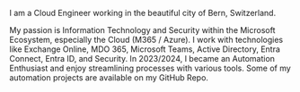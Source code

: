 I am a Cloud Engineer working in the beautiful city of Bern, Switzerland.

My passion is Information Technology and Security within the Microsoft Ecosystem, especially the Cloud (M365 / Azure). I work with technologies like Exchange Online, MDO 365, Microsoft Teams, Active Directory, Entra Connect, Entra ID, and Security. In 2023/2024, I became an Automation Enthusiast and enjoy streamlining processes with various tools. Some of my automation projects are available on my GitHub Repo.
